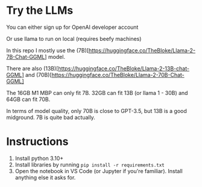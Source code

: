 # Try the LLMs

You can either sign up for OpenAI developer account

Or use llama to run on local (requires beefy machines)

In this repo I mostly use the (7B)[https://huggingface.co/TheBloke/Llama-2-7B-Chat-GGML] model.

There are also (13B)[https://huggingface.co/TheBloke/Llama-2-13B-chat-GGML] and (70B)[https://huggingface.co/TheBloke/Llama-2-70B-Chat-GGML]

The 16GB M1 MBP can only fit 7B. 32GB can fit 13B (or llama 1 - 30B) and 64GB can fit 70B.

In terms of model quality, only 70B is close to GPT-3.5, but 13B is a good midground. 7B is quite bad actually.

# Instructions

1. Install python 3.10+
2. Install libraries by running `pip install -r requirements.txt`
3. Open the notebook in VS Code (or Jupyter if you're familiar). Install anything else it asks for.